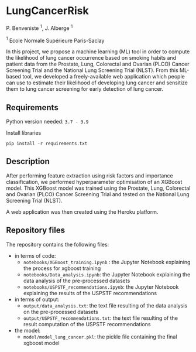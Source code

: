 # LungCancerRisk

P. Benveniste $^1$, J. Alberge $^1$

$^1$ Ecole Normale Supérieure Paris-Saclay

In this project, we propose a machine learning (ML) tool in order to compute the likelihood of lung cancer  occurrence based on smoking habits and patient data from the Prostate, Lung, Colorectal and Ovarian (PLCO) Cancer Screening Trial and the National Lung Screening Trial (NLST). From this ML-based tool, we developed a freely-available web application which people can use to estimate their likelihood of developing lung cancer and sensitize them to lung cancer screening for early detection of lung cancer.

## Requirements

Python version needed: `3.7 - 3.9`

Install libraries

~~~
pip install -r requirements.txt
~~~

## Description 

After performing feature extraction using risk factors and importance classification, we performed hyperparameter optimisation of an XGBoost model. This XGBoost model was trained using the Prostate, Lung, Colorectal and Ovarian (PLCO) Cancer Screening Trial and tested on the National Lung Screening Trial (NLST).

A web application was then created using the Heroku platform. 

## Repository files

The repository contains the following files: 
- in terms of code:
    - `notebooks/XGBoost_training.ipynb` : the Jupyter Notebook explaining the process for xgboost training
    - `notebooks/Data_analysis.ipynb`: the Jupyter Notebook explaining the data analysis of the pre-processed datasets
    - `notebooks/USPSTF_recommendations.ipynb`: the Jupyter Notebook explaining the results of the USPSTF recommendations
- in terms of output:
    - `output/data_analysis.txt`: the text file resulting of the data analysis on the pre-processed datasets
    - `output/USPSTF_recommendations.txt`: the text file resulting of the result computation of the USPSTF recommendations
- the model:
    - `model/model_lung_cancer.pkl`: the pickle file containing the final xgboost model



